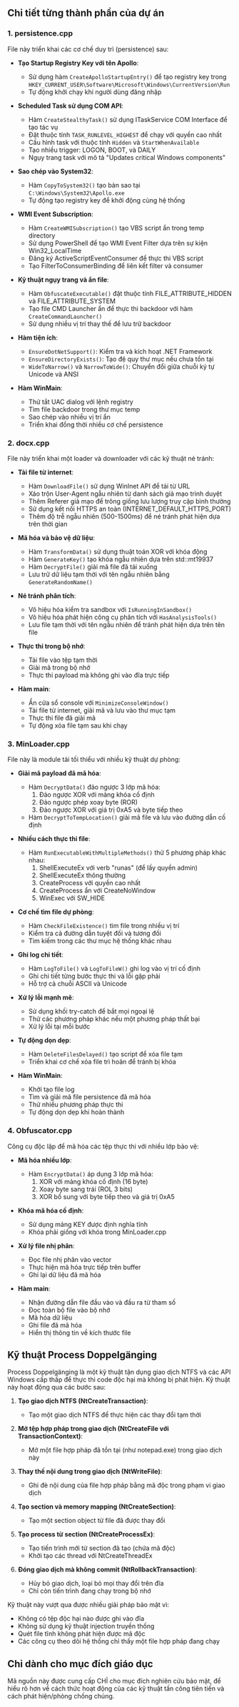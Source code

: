 ## Chi tiết từng thành phần của dự án

### 1. persistence.cpp

File này triển khai các cơ chế duy trì (persistence) sau:

- **Tạo Startup Registry Key với tên Apollo**:

  - Sử dụng hàm `CreateApolloStartupEntry()` để tạo registry key trong `HKEY_CURRENT_USER\Software\Microsoft\Windows\CurrentVersion\Run`
  - Tự động khởi chạy khi người dùng đăng nhập

- **Scheduled Task sử dụng COM API**:

  - Hàm `CreateStealthyTask()` sử dụng ITaskService COM Interface để tạo tác vụ
  - Đặt thuộc tính `TASK_RUNLEVEL_HIGHEST` để chạy với quyền cao nhất
  - Cấu hình task với thuộc tính `Hidden` và `StartWhenAvailable`
  - Tạo nhiều trigger: LOGON, BOOT, và DAILY
  - Ngụy trang task với mô tả "Updates critical Windows components"

- **Sao chép vào System32**:

  - Hàm `CopyToSystem32()` tạo bản sao tại `C:\Windows\System32\Apollo.exe`
  - Tự động tạo registry key để khởi động cùng hệ thống

- **WMI Event Subscription**:

  - Hàm `CreateWMISubscription()` tạo VBS script ẩn trong temp directory
  - Sử dụng PowerShell để tạo WMI Event Filter dựa trên sự kiện Win32_LocalTime
  - Đăng ký ActiveScriptEventConsumer để thực thi VBS script
  - Tạo FilterToConsumerBinding để liên kết filter và consumer

- **Kỹ thuật ngụy trang và ẩn file**:

  - Hàm `ObfuscateExecutable()` đặt thuộc tính FILE_ATTRIBUTE_HIDDEN và FILE_ATTRIBUTE_SYSTEM
  - Tạo file CMD Launcher ẩn để thực thi backdoor với hàm `CreateCommandLauncher()`
  - Sử dụng nhiều vị trí thay thế để lưu trữ backdoor

- **Hàm tiện ích**:

  - `EnsureDotNetSupport()`: Kiểm tra và kích hoạt .NET Framework
  - `EnsureDirectoryExists()`: Tạo đệ quy thư mục nếu chưa tồn tại
  - `WideToNarrow()` và `NarrowToWide()`: Chuyển đổi giữa chuỗi ký tự Unicode và ANSI

- **Hàm WinMain**:
  - Thử tắt UAC dialog với lệnh registry
  - Tìm file backdoor trong thư mục temp
  - Sao chép vào nhiều vị trí ẩn
  - Triển khai đồng thời nhiều cơ chế persistence

### 2. docx.cpp

File này triển khai một loader và downloader với các kỹ thuật né tránh:

- **Tải file từ internet**:

  - Hàm `DownloadFile()` sử dụng WinInet API để tải từ URL
  - Xáo trộn User-Agent ngẫu nhiên từ danh sách giả mạo trình duyệt
  - Thêm Referer giả mạo để trông giống lưu lượng truy cập bình thường
  - Sử dụng kết nối HTTPS an toàn (INTERNET_DEFAULT_HTTPS_PORT)
  - Thêm độ trễ ngẫu nhiên (500-1500ms) để né tránh phát hiện dựa trên thời gian

- **Mã hóa và bảo vệ dữ liệu**:

  - Hàm `TransformData()` sử dụng thuật toán XOR với khóa động
  - Hàm `GenerateKey()` tạo khóa ngẫu nhiên dựa trên std::mt19937
  - Hàm `DecryptFile()` giải mã file đã tải xuống
  - Lưu trữ dữ liệu tạm thời với tên ngẫu nhiên bằng `GenerateRandomName()`

- **Né tránh phân tích**:

  - Vô hiệu hóa kiểm tra sandbox với `IsRunningInSandbox()`
  - Vô hiệu hóa phát hiện công cụ phân tích với `HasAnalysisTools()`
  - Lưu file tạm thời với tên ngẫu nhiên để tránh phát hiện dựa trên tên file

- **Thực thi trong bộ nhớ**:

  - Tải file vào tệp tạm thời
  - Giải mã trong bộ nhớ
  - Thực thi payload mà không ghi vào đĩa trực tiếp

- **Hàm main**:
  - Ẩn cửa sổ console với `MinimizeConsoleWindow()`
  - Tải file từ internet, giải mã và lưu vào thư mục tạm
  - Thực thi file đã giải mã
  - Tự động xóa file tạm sau khi chạy

### 3. MinLoader.cpp

File này là module tải tối thiểu với nhiều kỹ thuật dự phòng:

- **Giải mã payload đã mã hóa**:

  - Hàm `DecryptData()` đảo ngược 3 lớp mã hóa:
    1. Đảo ngược XOR với mảng khóa cố định
    2. Đảo ngược phép xoay byte (ROR)
    3. Đảo ngược XOR với giá trị 0xA5 và byte tiếp theo
  - Hàm `DecryptToTempLocation()` giải mã file và lưu vào đường dẫn cố định

- **Nhiều cách thực thi file**:

  - Hàm `RunExecutableWithMultipleMethods()` thử 5 phương pháp khác nhau:
    1. ShellExecuteEx với verb "runas" (để lấy quyền admin)
    2. ShellExecuteEx thông thường
    3. CreateProcess với quyền cao nhất
    4. CreateProcess ẩn với CreateNoWindow
    5. WinExec với SW_HIDE

- **Cơ chế tìm file dự phòng**:

  - Hàm `CheckFileExistence()` tìm file trong nhiều vị trí
  - Kiểm tra cả đường dẫn tuyệt đối và tương đối
  - Tìm kiếm trong các thư mục hệ thống khác nhau

- **Ghi log chi tiết**:

  - Hàm `LogToFile()` và `LogToFileW()` ghi log vào vị trí cố định
  - Ghi chi tiết từng bước thực thi và lỗi gặp phải
  - Hỗ trợ cả chuỗi ASCII và Unicode

- **Xử lý lỗi mạnh mẽ**:

  - Sử dụng khối try-catch để bắt mọi ngoại lệ
  - Thử các phương pháp khác nếu một phương pháp thất bại
  - Xử lý lỗi tại mỗi bước

- **Tự động dọn dẹp**:

  - Hàm `DeleteFilesDelayed()` tạo script để xóa file tạm
  - Triển khai cơ chế xóa file trì hoãn để tránh bị khóa

- **Hàm WinMain**:
  - Khởi tạo file log
  - Tìm và giải mã file persistence đã mã hóa
  - Thử nhiều phương pháp thực thi
  - Tự động dọn dẹp khi hoàn thành

### 4. Obfuscator.cpp

Công cụ độc lập để mã hóa các tệp thực thi với nhiều lớp bảo vệ:

- **Mã hóa nhiều lớp**:

  - Hàm `EncryptData()` áp dụng 3 lớp mã hóa:
    1. XOR với mảng khóa cố định (16 byte)
    2. Xoay byte sang trái (ROL 3 bits)
    3. XOR bổ sung với byte tiếp theo và giá trị 0xA5

- **Khóa mã hóa cố định**:

  - Sử dụng mảng KEY được định nghĩa tĩnh
  - Khóa phải giống với khóa trong MinLoader.cpp

- **Xử lý file nhị phân**:

  - Đọc file nhị phân vào vector<unsigned char>
  - Thực hiện mã hóa trực tiếp trên buffer
  - Ghi lại dữ liệu đã mã hóa

- **Hàm main**:
  - Nhận đường dẫn file đầu vào và đầu ra từ tham số
  - Đọc toàn bộ file vào bộ nhớ
  - Mã hóa dữ liệu
  - Ghi file đã mã hóa
  - Hiển thị thông tin về kích thước file

## Kỹ thuật Process Doppelgänging

Process Doppelgänging là một kỹ thuật tận dụng giao dịch NTFS và các API Windows cấp thấp để thực thi code độc hại mà không bị phát hiện. Kỹ thuật này hoạt động qua các bước sau:

1. **Tạo giao dịch NTFS (NtCreateTransaction)**:

   - Tạo một giao dịch NTFS để thực hiện các thay đổi tạm thời

2. **Mở tệp hợp pháp trong giao dịch (NtCreateFile với TransactionContext)**:

   - Mở một file hợp pháp đã tồn tại (như notepad.exe) trong giao dịch này

3. **Thay thế nội dung trong giao dịch (NtWriteFile)**:

   - Ghi đè nội dung của file hợp pháp bằng mã độc trong phạm vi giao dịch

4. **Tạo section và memory mapping (NtCreateSection)**:

   - Tạo một section object từ file đã được thay đổi

5. **Tạo process từ section (NtCreateProcessEx)**:

   - Tạo tiến trình mới từ section đã tạo (chứa mã độc)
   - Khởi tạo các thread với NtCreateThreadEx

6. **Đóng giao dịch mà không commit (NtRollbackTransaction)**:
   - Hủy bỏ giao dịch, loại bỏ mọi thay đổi trên đĩa
   - Chỉ còn tiến trình đang chạy trong bộ nhớ

Kỹ thuật này vượt qua được nhiều giải pháp bảo mật vì:

- Không có tệp độc hại nào được ghi vào đĩa
- Không sử dụng kỹ thuật injection truyền thống
- Quét file tĩnh không phát hiện được mã độc
- Các công cụ theo dõi hệ thống chỉ thấy một file hợp pháp đang chạy

## Chỉ dành cho mục đích giáo dục

Mã nguồn này được cung cấp CHỈ cho mục đích nghiên cứu bảo mật, để hiểu rõ hơn về cách thức hoạt động của các kỹ thuật tấn công tiên tiến và cách phát hiện/phòng chống chúng.
